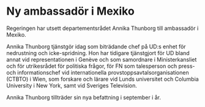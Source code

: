 # Ny ambassadör i Mexiko

Regeringen har utsett departementsrådet Annika Thunborg till ambassadör i Mexiko.

Annika Thunborg tjänstgör idag som biträdande chef på UD:s enhet för nedrustning och icke-spridning. Hon har tidigare tjänstgjort för UD bland annat vid representationen i Genève och som samordnare i Ministerkansliet och för utrikesrådet för politiska frågor, för FN som talesperson och press- och informationschef vid internationella provstoppsavtalsorganisationen (CTBTO) i Wien, som forskare och lärare vid Lunds universitet och Columbia University i New York, samt vid Sveriges Television.

Annika Thunborg tillträder sin nya befattning i september i år.
